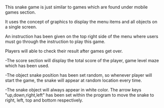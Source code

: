 This snake game is just similar to games which are found under mobile games section.

  It uses the concept of graphics to display the menu items and all objects on a single screen. 

  An instruction has been given on the top right side of the menu where users must go through the instruction to play this game.

Players will able to check their result after games get over.

-The score section will display the total score of the player, game level maze which has been used.

-The object snake position has been set random, so whenever player will start the game, the snake will appear at random location every time.

-The snake object will always appear in white color. The arrow keys "up,down,right,left" has been set within the program to move the snake to right, left, top and bottom respectively.

